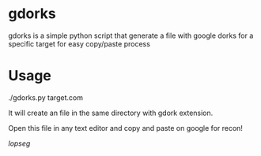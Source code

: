 # gdorks
gdorks is a simple python script that generate a file with google dorks for a specific target for easy copy/paste process

# Usage
./gdorks.py target.com

It will create an file in the same directory with gdork extension. 

Open this file in any text editor and copy and paste on google for recon!

*lopseg*
